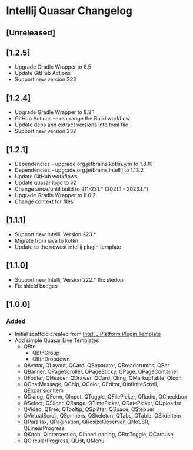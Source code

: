 # Intellij Quasar Changelog

## [Unreleased]

## [1.2.5]
- Upgrade Gradle Wrapper to 8.5
-  Update GitHub Actions
- Support new version 233

## [1.2.4]
- Upgrade Gradle Wrapper to 8.2.1
- GitHub Actions — rearrange the Build workflow
- Update deps and extract versions into toml file
- Support new version 232

## [1.2.1]
- Dependencies - upgrade org.jetbrains.kotlin.jvm to 1.8.10 
- Dependencies - upgrade org.jetbrains.intellij to 1.13.2
- Update GitHub workflows
- Update quasar logo to v2
- Change since/until build to 211-231.* (2021.1 - 2023.1.*)
- Upgrade Gradle Wrapper to 8.0.2
- Change context for files

## [1.1.1]
- Support new Intellij Version 223.*
- Migrate from java to kotlin
- Update to the newest intellij plugin template

## [1.1.0]
- Support new Intellij Version 222.* thx stedop
- Fix shield badges

## [1.0.0]
### Added
- Initial scaffold created from [IntelliJ Platform Plugin Template](https://github.com/JetBrains/intellij-platform-plugin-template)
- Add simple Quasar Live Templates
  - QBtn
    - QBtnGroup
    - QBtnDropdown
  - QAvatar, QLayout, QCard, QSeparator, QBreadcrumbs, QBar
  - QBanner, QPageScroller, QPageSticky, QPage, QPageContainer
  - QFooter, QHeader, QDrawer, QCard, QImg, QMarkupTable, QIcon
  - QChatMessage, QChip, QColor, QEditor, QInfiniteScroll, QExpansionItem
  - QDialog, QForm, QInput, QToggle, QFilePicker, QRadio, QCheckbox
  - QSelect, QSlider, QRange, QTimePicker, QDatePicker, QUploader
  - QVideo, QTree, QTooltip, QSplitter, QSpace, QStepper
  - QVirtualScroll, QSpinners, QSkeleton, QTabs, QTable, QSlideItem
  - QParallax, QPagination, QResizeObserver, QNoSSR, QLinearProgress
  - QKnob, QIntersection, QInnerLoading, QBtnToggle, QCarousel 
  - QCircularProgress, QList, QMenu
